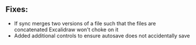 ## Fixes:
- If sync merges two versions of a file such that the files are concatenated Excalidraw won't choke on it
- Added additional controls to ensure autosave does not accidentally save 